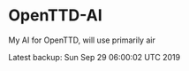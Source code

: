 # OpenTTD-AI
My AI for OpenTTD, will use primarily air

Latest backup: Sun Sep 29 06:00:02 UTC 2019
